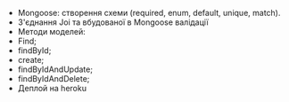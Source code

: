   
- Mongoose: створення схеми (required, enum, default, unique, match).  
- З'єднання Joi та вбудованої в Mongoose валідації  
- Методи моделей:  
- Find;  
- findById;  
- create;  
- findByIdAndUpdate;  
- findByIdAndDelete;  
- Деплой на heroku